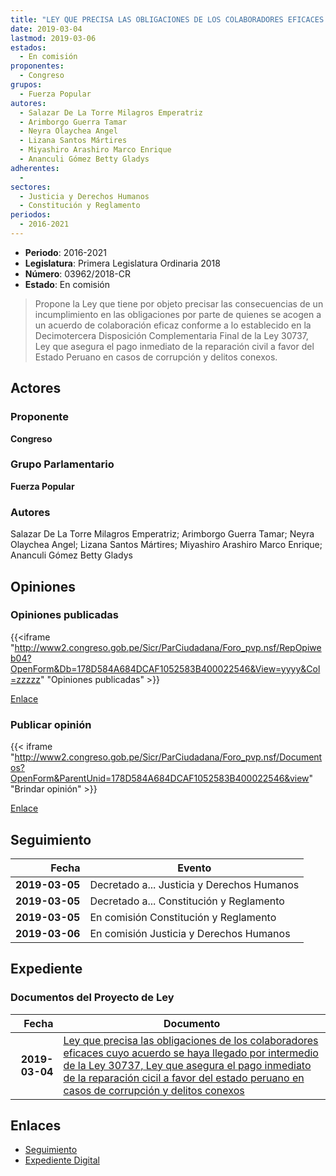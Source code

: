```yaml
---
title: "LEY QUE PRECISA LAS OBLIGACIONES DE LOS COLABORADORES EFICACES CUYO ACUERDO SE HAYA LLEGADO POR INTERMEDIO DE LA LEY 30737, LEY QUE ASEGURA EL PAGO INMEDIATO DE LA REPARACIÓN CICIL A FAVOR DEL ESTADO PERUANO EN CASOS DE CORRUPCIÓN Y DELITOS CONEXOS"
date: 2019-03-04
lastmod: 2019-03-06
estados: 
  - En comisión
proponentes: 
  - Congreso
grupos: 
  - Fuerza Popular
autores: 
  - Salazar De La Torre Milagros Emperatriz
  - Arimborgo Guerra Tamar
  - Neyra Olaychea Angel
  - Lizana Santos Mártires
  - Miyashiro Arashiro Marco Enrique
  - Ananculi Gómez Betty Gladys
adherentes: 
  - 
sectores: 
  - Justicia y Derechos Humanos
  - Constitución y Reglamento
periodos: 
  - 2016-2021
---
```


- **Periodo**: 2016-2021
- **Legislatura**: Primera Legislatura Ordinaria 2018
- **Número**: 03962/2018-CR
- **Estado**: En comisión

> Propone la Ley que tiene por objeto precisar las consecuencias de un incumplimiento en las obligaciones por parte de quienes se acogen a un acuerdo de colaboración eficaz conforme a lo establecido en la Decimotercera Disposición Complementaria Final de la Ley 30737, Ley que asegura el pago inmediato de la reparación civil a favor del Estado Peruano en casos de corrupción y delitos conexos.


## Actores

### Proponente

**Congreso**

### Grupo Parlamentario

**Fuerza Popular**

### Autores

Salazar De La Torre Milagros Emperatriz; Arimborgo Guerra Tamar; Neyra Olaychea Angel; Lizana Santos Mártires; Miyashiro Arashiro Marco Enrique; Ananculi Gómez Betty Gladys


## Opiniones

### Opiniones publicadas

{{<iframe "http://www2.congreso.gob.pe/Sicr/ParCiudadana/Foro_pvp.nsf/RepOpiweb04?OpenForm&Db=178D584A684DCAF1052583B400022546&View=yyyy&Col=zzzzz" "Opiniones publicadas" >}}

[Enlace](http://www2.congreso.gob.pe/Sicr/ParCiudadana/Foro_pvp.nsf/RepOpiweb04?OpenForm&Db=178D584A684DCAF1052583B400022546&View=yyyy&Col=zzzzz)
### Publicar opinión

{{< iframe "http://www2.congreso.gob.pe/Sicr/ParCiudadana/Foro_pvp.nsf/Documentos?OpenForm&ParentUnid=178D584A684DCAF1052583B400022546&view" "Brindar opinión" >}}

[Enlace](http://www2.congreso.gob.pe/Sicr/ParCiudadana/Foro_pvp.nsf/Documentos?OpenForm&ParentUnid=178D584A684DCAF1052583B400022546&view)

## Seguimiento

| Fecha | Evento |
|------:|--------|
| **2019-03-05** | Decretado a... Justicia y Derechos Humanos|
| **2019-03-05** | Decretado a... Constitución y Reglamento|
| **2019-03-05** | En comisión Constitución y Reglamento|
| **2019-03-06** | En comisión Justicia y Derechos Humanos|


## Expediente


### Documentos del Proyecto de Ley

| Fecha | Documento |
|------:|--------|
| **2019-03-04** | [Ley que precisa las obligaciones de los colaboradores eficaces cuyo acuerdo se haya llegado por intermedio de la Ley 30737, Ley que asegura el pago inmediato de la reparación cicil a favor del estado peruano en casos de corrupción y delitos conexos](http://www.leyes.congreso.gob.pe/Documentos/2016_2021/Proyectos_de_Ley_y_de_Resoluciones_Legislativas/PL0396220190304.pdf) |

## Enlaces 

- [Seguimiento](http://www2.congreso.gob.pe/Sicr/TraDocEstProc/CLProLey2016.nsf/f7fff46988ca05b1052578e100829cc7/83fc7455441b626a052583b30079a37d?OpenDocument)
- [Expediente Digital](http://www2.congreso.gob.pe/Sicr/TraDocEstProc/CLProLey2016.nsf/f7fff46988ca05b1052578e100829cc7/83fc7455441b626a052583b30079a37d?OpenDocument&Click=05257FB7005EB655.eb71d0cf91d8294e05256cdf006b5706/$Body/0.1C6C)
